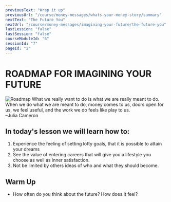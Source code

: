 ```yaml
---
previousText: "Wrap it up"
previousUrl: "/course/money-messages/whats-your-money-story/summary"
nextText: "The Future You"
nextUrl: "/course/money-messages/imagining-your-future/the-future-you"
lastLession: "false"
lastSession: "false"
courseModuleId: "6"
sessionId: "7"
pageId: "2"
---
```



# ROADMAP FOR IMAGINING YOUR FUTURE
![Roadmap](/assets/img/roadmap.png)
<sparkle-character-intro class="shift-up-overlap" position="right" character="yuna">
What we really want to do is what we are really meant to do. When we do what we are meant to do, money comes to us, doors open for us, we feel useful, and the work we do feels like play to us.<br /> 
–Julia Cameron
</sparkle-character-intro>

## In today's lesson we will learn how to:

1. Experience the feeling of setting lofty goals, that it is possible to attain your dreams
2. See the value of entering careers that will give you a lifestyle you choose as well as inner satisfaction.
3. Not be limited by others ideas of who and what they should become.

## Warm Up
- How often do you think about the future? How does it feel? 